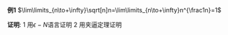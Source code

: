 **例1**
$\lim\limits_{n\to+\infty}\sqrt[n]n=\lim\limits_{n\to+\infty}n^{\frac1n}=1$

**证明**:
1 用$\epsilon-N$语言证明
2 用夹逼定理证明
